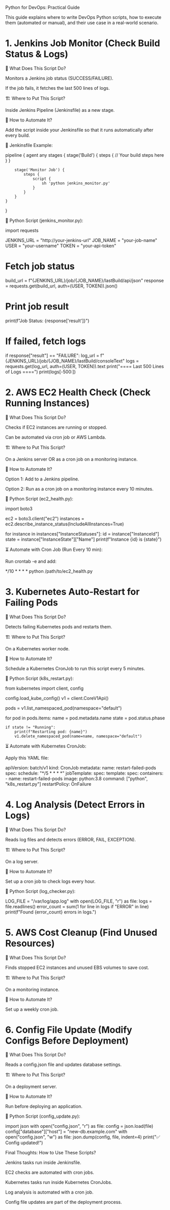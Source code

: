 Python for DevOps: Practical Guide

This guide explains where to write DevOps Python scripts, how to execute them (automated or manual), and their use case in a real-world scenario.

# 1. Jenkins Job Monitor (Check Build Status & Logs)

📌 What Does This Script Do?

Monitors a Jenkins job status (SUCCESS/FAILURE).

If the job fails, it fetches the last 500 lines of logs.

🏗 Where to Put This Script?

Inside Jenkins Pipeline (Jenkinsfile) as a new stage.

🔧 How to Automate It?

Add the script inside your Jenkinsfile so that it runs automatically after every build.

📝 Jenkinsfile Example:

pipeline {
    agent any
    stages {
        stage('Build') {
            steps {
                // Your build steps here
            }
        }
        
        stage('Monitor Job') {
            steps {
                script {
                    sh 'python jenkins_monitor.py'
                }
            }
        }
    }
}

📝 Python Script (jenkins_monitor.py):

import requests

JENKINS_URL = "http://your-jenkins-url"
JOB_NAME = "your-job-name"
USER = "your-username"
TOKEN = "your-api-token"

# Fetch job status
build_url = f"{JENKINS_URL}/job/{JOB_NAME}/lastBuild/api/json"
response = requests.get(build_url, auth=(USER, TOKEN)).json()

# Print job result
print(f"Job Status: {response['result']}")

# If failed, fetch logs
if response["result"] == "FAILURE":
    log_url = f"{JENKINS_URL}/job/{JOB_NAME}/lastBuild/consoleText"
    logs = requests.get(log_url, auth=(USER, TOKEN)).text
    print("==== Last 500 Lines of Logs ====")
    print(logs[-500:])


# 2. AWS EC2 Health Check (Check Running Instances)

📌 What Does This Script Do?

Checks if EC2 instances are running or stopped.

Can be automated via cron job or AWS Lambda.

🏗 Where to Put This Script?

On a Jenkins server OR as a cron job on a monitoring instance.

🔧 How to Automate It?

Option 1: Add to a Jenkins pipeline.

Option 2: Run as a cron job on a monitoring instance every 10 minutes.

📝 Python Script (ec2_health.py):

import boto3

ec2 = boto3.client("ec2")
instances = ec2.describe_instance_status(IncludeAllInstances=True)

for instance in instances["InstanceStatuses"]:
    id = instance["InstanceId"]
    state = instance["InstanceState"]["Name"]
    print(f"Instance {id} is {state}")

⏳ Automate with Cron Job (Run Every 10 min):

Run crontab -e and add:

*/10 * * * * python /path/to/ec2_health.py

# 3. Kubernetes Auto-Restart for Failing Pods

📌 What Does This Script Do?

Detects failing Kubernetes pods and restarts them.

🏗 Where to Put This Script?

On a Kubernetes worker node.

🔧 How to Automate It?

Schedule a Kubernetes CronJob to run this script every 5 minutes.

📝 Python Script (k8s_restart.py):

from kubernetes import client, config

config.load_kube_config()
v1 = client.CoreV1Api()

pods = v1.list_namespaced_pod(namespace="default")

for pod in pods.items:
    name = pod.metadata.name
    state = pod.status.phase
    
    if state != "Running":
        print(f"Restarting pod: {name}")
        v1.delete_namespaced_pod(name=name, namespace="default")

⏳ Automate with Kubernetes CronJob:

Apply this YAML file:

apiVersion: batch/v1
kind: CronJob
metadata:
  name: restart-failed-pods
spec:
  schedule: "*/5 * * * *"
  jobTemplate:
    spec:
      template:
        spec:
          containers:
          - name: restart-failed-pods
            image: python:3.8
            command: ["python", "k8s_restart.py"]
          restartPolicy: OnFailure

# 4. Log Analysis (Detect Errors in Logs)

📌 What Does This Script Do?

Reads log files and detects errors (ERROR, FAIL, EXCEPTION).

🏗 Where to Put This Script?

On a log server.

🔧 How to Automate It?

Set up a cron job to check logs every hour.

📝 Python Script (log_checker.py):

LOG_FILE = "/var/log/app.log"
with open(LOG_FILE, "r") as file:
    logs = file.readlines()
error_count = sum(1 for line in logs if "ERROR" in line)
print(f"Found {error_count} errors in logs.")

# 5. AWS Cost Cleanup (Find Unused Resources)

📌 What Does This Script Do?

Finds stopped EC2 instances and unused EBS volumes to save cost.

🏗 Where to Put This Script?

On a monitoring instance.

🔧 How to Automate It?

Set up a weekly cron job.

# 6. Config File Update (Modify Configs Before Deployment)

📌 What Does This Script Do?

Reads a config.json file and updates database settings.

🏗 Where to Put This Script?

On a deployment server.

🔧 How to Automate It?

Run before deploying an application.

📝 Python Script (config_update.py):

import json
with open("config.json", "r") as file:
    config = json.load(file)
config["database"]["host"] = "new-db.example.com"
with open("config.json", "w") as file:
    json.dump(config, file, indent=4)
print("✅ Config updated!")

Final Thoughts: How to Use These Scripts?

Jenkins tasks run inside Jenkinsfile.

EC2 checks are automated with cron jobs.

Kubernetes tasks run inside Kubernetes CronJobs.

Log analysis is automated with a cron job.

Config file updates are part of the deployment process.

